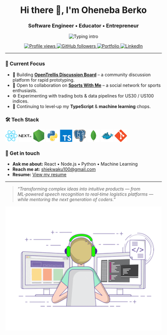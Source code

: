 <h1 align="center">Hi there 👋, I'm Oheneba Berko</h1>
<h3 align="center">Software Engineer • Educator • Entrepreneur</h3>

<p align="center">
  <img
    src="https://readme-typing-svg.demolab.com?font=Fira+Code&size=22&duration=2000&pause=2000&color=F38020&center=true&multiline=true&width=1000&height=140&lines=Code+%7C+Creativity+%7C+Community;Building+clean%2C+scalable+software+solutions;Mentoring+the+next+generation+of+coders;Bridging+tech+and+education+to+solve+real-world+problems"
    alt="Typing intro"
  />
</p>



<p align="center">
  <a href="https://github.com/Orphy123">
    <img src="https://komarev.com/ghpvc/?username=Orphy123&style=flat-square&color=blue" alt="Profile views" />
  </a>
  <a href="https://github.com/Orphy123?tab=followers">
    <img src="https://img.shields.io/github/followers/Orphy123?style=social" alt="GitHub followers" />
  </a>
  <a href="https://ohenebaportfolio.netlify.app">
    <img src="https://img.shields.io/badge/Portfolio-Visit-success?logo=react" alt="Portfolio" />
  </a>
  <a href="https://linkedin.com/in/ohenebaberko-123/">
    <img src="https://img.shields.io/badge/LinkedIn-Oheneba%20Berko-blue?logo=linkedin" alt="LinkedIn" />
  </a>
</p>

---

### 🚀 Current Focus
- 🔭 Building **[OpenTrellis Discussion Board](https://github.com/Orphy123/OpenTrellis-Discussion-Board)** – a community discussion platform for rapid prototyping.
- 👯 Open to collaboration on **[Sports With Me](https://github.com/Orphy123/Sports-With-Me)** – a social network for sports enthusiasts.
- ⚙️ Experimenting with trading bots & data pipelines for US30 / US100 indices.
- 🌱 Continuing to level‑up my **TypeScript** & **machine learning** chops.

### 🛠 Tech Stack
<p align="left">
  <img src="https://raw.githubusercontent.com/devicons/devicon/master/icons/react/react-original.svg" width="40" alt="React" />
  <img src="https://raw.githubusercontent.com/devicons/devicon/master/icons/nextjs/nextjs-original-wordmark.svg" width="40" alt="Next.js" />
  <img src="https://raw.githubusercontent.com/devicons/devicon/master/icons/nodejs/nodejs-original.svg" width="40" alt="Node.js" />
  <img src="https://raw.githubusercontent.com/devicons/devicon/master/icons/python/python-original.svg" width="40" alt="Python" />
  <img src="https://raw.githubusercontent.com/devicons/devicon/master/icons/typescript/typescript-original.svg" width="40" alt="TypeScript" />
  <img src="https://raw.githubusercontent.com/devicons/devicon/master/icons/postgresql/postgresql-original.svg" width="40" alt="PostgreSQL" />
  <img src="https://raw.githubusercontent.com/devicons/devicon/master/icons/mongodb/mongodb-original.svg" width="40" alt="MongoDB" />
  <img src="https://raw.githubusercontent.com/devicons/devicon/master/icons/docker/docker-original.svg" width="40" alt="Docker" />
  
  <img src="https://raw.githubusercontent.com/devicons/devicon/master/icons/git/git-original.svg" width="40" alt="Git" />
</p>

### 💬 Get in touch
- **Ask me about:** React • Node.js • Python • Machine Learning
- **Reach me at:** [shiekwaku100@gmail.com](mailto:shiekwaku100@gmail.com)  
- **Resume:** [View my resume](https://drive.google.com/file/d/12FhPfz9vzcZTz3-Vxob8HuQRHz-DAv4h/view)

---

> *“Transforming complex ideas into intuitive products — from ML‑powered speech recognition to real‑time logistics platforms — while mentoring the next generation of coders.”*

<p align="center">
  <img src="https://raw.githubusercontent.com/mikonoid/mikonoid/main/images/gifs/coder3.gif" height="400" alt="Coding gif" />
</p>
